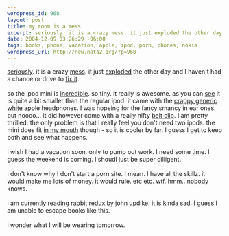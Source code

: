 ```yaml
--- 
wordpress_id: 968
layout: post
title: my room is a mess
excerpt: seriously. it is a crazy mess. it just exploded the other day and I haven't had a chance or ...
date: 2004-12-09 03:26:29 -06:00
tags: books, phone, vacation, apple, ipod, porn, phones, nokia
wordpress_url: http://new.nata2.org/?p=968
---
```

<a href="http://nata2.info/pictures/misc/phone_camera/nokia_6600/091220040045/Nokia6600(046).jpg">seriously</a>. it is a crazy <a href="http://nata2.info/pictures/misc/phone_camera/nokia_6600/091220040045/Nokia6600(044).jpg">mess</a>. it just <a href="http://nata2.info/pictures/misc/phone_camera/nokia_6600/091220040045/Nokia6600(043).jpg">exploded</a> the other day and I haven't had a chance or drive to <a href="http://nata2.info/pictures/misc/phone_camera/nokia_6600/091220040045/Nokia6600(038).jpg">fix it</a>. <br/><br/>so the ipod mini is <a href="http://nata2.info/pictures/misc/phone_camera/nokia_6600/091220040045/Nokia6600(032).jpg">incredible</a>. so tiny. it really is awesome. as you can <a href="http://nata2.info/pictures/misc/phone_camera/nokia_6600/091220040045/Nokia6600(034).jpg">see</a> it is quite a bit smaller than the regular ipod. it came with the <a href="http://nata2.info/pictures/misc/phone_camera/nokia_6600/091220040045/Nokia6600(039).jpg">crappy generic white</a> apple headphones. I was hopeing for the fancy smancy in ear ones. but noooo... it did however come with a really nifty <a href="http://nata2.info/pictures/misc/phone_camera/nokia_6600/091220040045/Nokia6600(041).jpg">belt clip</a>. I am pretty thrilled. the only problem is that I really feel you don't need two ipods. the mini does fit <a href="http://nata2.info/pictures/misc/phone_camera/nokia_6600/091220040141/Nokia6600(047).jpg">in my mouth</a> though - so it is cooler by far. I guess I get to keep both and see what happens.<br/><br/>i wish I had a vacation soon. only to pump out work. I need some time. I guess the weekend is coming. I shoudl just be super dilligent.<br/><br/>i don't know why I don't start a porn site. I mean. I have all the skillz. it would make me lots of money. it would rule. etc etc. wtf. hmm.. nobody knows. <br/><br/>i am currently reading rabbit redux by john updike. it is kinda sad. I guess I am unable to escape books like this. <Br><br/>i wonder what I will be wearing tomorrow.
